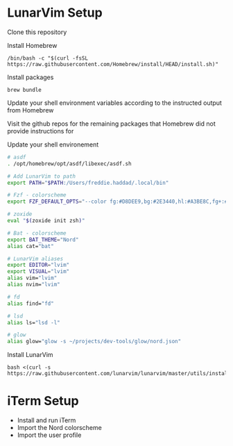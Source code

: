# LunarVim Setup

Clone this repository

Install Homebrew

```text
/bin/bash -c "$(curl -fsSL https://raw.githubusercontent.com/Homebrew/install/HEAD/install.sh)"
```

Install packages

```
brew bundle
```

Update your shell environment variables according to the instructed output from Homebrew

Visit the github repos for the remaining packages that Homebrew did not provide instructions for

Update your shell environement

```zsh
# asdf
. /opt/homebrew/opt/asdf/libexec/asdf.sh

# Add LunarVim to path
export PATH="$PATH:/Users/freddie.haddad/.local/bin"

# Fzf - colorscheme
export FZF_DEFAULT_OPTS="--color fg:#D8DEE9,bg:#2E3440,hl:#A3BE8C,fg+:#D8DEE9,bg+:#434C5E,hl+:#A3BE8C,pointer:#BF616A,info:#4C566A,spinner:#4C566A,header:#4C566A,prompt:#81A1C1,marker:#EBCB8B"

# zoxide
eval "$(zoxide init zsh)"

# Bat - colorscheme
export BAT_THEME="Nord"
alias cat="bat"

# LunarVim aliases
export EDITOR="lvim"
export VISUAL="lvim"
alias vim="lvim"
alias nvim="lvim"

# fd
alias find="fd"

# lsd
alias ls="lsd -l"

# glow
alias glow="glow -s ~/projects/dev-tools/glow/nord.json"
```

Install LunarVim

```text
bash <(curl -s https://raw.githubusercontent.com/lunarvim/lunarvim/master/utils/installer/install.sh)
```

# iTerm Setup

* Install and run iTerm
* Import the Nord colorscheme
* Import the user profile

